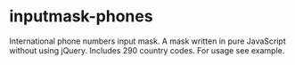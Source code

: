 # inputmask-phones
International phone numbers input mask. A mask written in pure JavaScript without using jQuery. Includes 290 country codes.
For usage see example.


